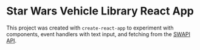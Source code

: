 # Star Wars Vehicle Library React App
This project was created with  `create-react-app` to experiment with components, event handlers with text input, and fetching from the [SWAPI API](https://swapi.co/).